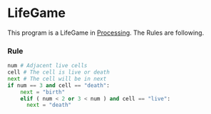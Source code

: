 LifeGame
========

This program is a LifeGame in [Processing](http://www.processing.org).
The Rules are following.

### Rule
```python
num # Adjacent live cells
cell # The cell is live or death
next # The cell will be in next 
if num == 3 and cell == "death":
    next = "birth"
    elif ( num < 2 or 3 < num ) and cell == "live":
      next = "death"
```

